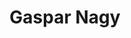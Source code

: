 ---
category: speaker
title: Gaspar Nagy
layout: default
modal-id: 5
img: gasparNagy.jpg
thumbnail: gasparNagy-thumbnail.jpg
twitter: gasparnagy
website: gasparnagy.com
website-url: https://www.gasparnagy.com/
bio: Gáspár is the creator and main contributor of SpecFlow, the most widely used ATDD/BDD framework for .NET. Gáspár is an independent coach, trainer and test automation expert focusing on BDD and SpecFlow. He has more than 10 years of experience in enterprise software development as he worked as an architect and agile developer coach. He is an approved trainer in the Certified Scrum Developer program of Scrum Alliance and Microsoft Certified Professional for Visual Studio Team Foundation Server.

---